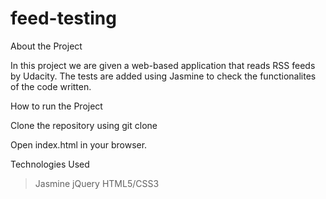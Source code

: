 # feed-testing

About the Project

In this project we are given a web-based application that reads RSS feeds by Udacity. The tests are added using Jasmine to check the functionalites of the code written.

How to run the Project

Clone the repository using git clone 

Open index.html in your browser.


Technologies Used

> Jasmine
> jQuery
> HTML5/CSS3
